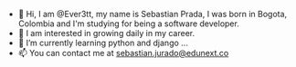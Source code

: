 - 👋 Hi, I am @Ever3tt, my name is Sebastian Prada, I was born in Bogota, Colombia and I'm studying for being a software developer.
- 👀 I am interested in growing daily in my career.
- 🌱 I’m currently learning python and django ...
- 📫 You can contact me at sebastian.jurado@edunext.co
